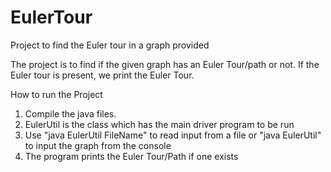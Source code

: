 # EulerTour
Project to find the Euler tour in a graph provided 

The project is to find if the given graph has an Euler Tour/path or not. If the Euler tour is present, we print the Euler Tour. 

How to run the Project

1) Compile the java files.
2) EulerUtil is the class which has the main driver program to be run 
3) Use "java EulerUtil FileName" to read input from a file or "java EulerUtil" to input the graph from the console
4) The program prints the Euler Tour/Path if one exists
